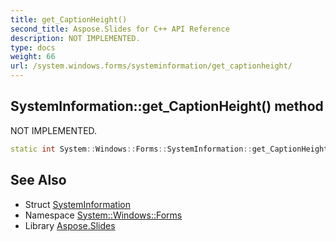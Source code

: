 ```yaml
---
title: get_CaptionHeight()
second_title: Aspose.Slides for C++ API Reference
description: NOT IMPLEMENTED.
type: docs
weight: 66
url: /system.windows.forms/systeminformation/get_captionheight/
---
```

## SystemInformation::get_CaptionHeight() method


NOT IMPLEMENTED.

```cpp
static int System::Windows::Forms::SystemInformation::get_CaptionHeight()
```


## See Also

* Struct [SystemInformation](../)
* Namespace [System::Windows::Forms](../../)
* Library [Aspose.Slides](../../../)